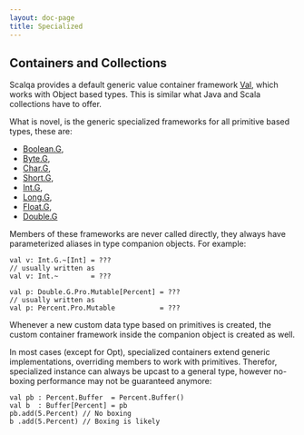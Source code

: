 ```yaml
---
layout: doc-page
title: Specialized
---
```

## Containers and Collections

Scalqa provides a default generic value container framework [Val](../../api/scalqa/Val$.html), which works 
with Object based types. This is similar what Java and Scala collections have to offer.

What is novel, is the generic specialized frameworks for all primitive based types, these are: 

 - [Boolean.G](../../api/scalqa/lang/boolean/G$.html),
 - [Byte.G](../../api/scalqa/lang/byte/G$.html),
 - [Char.G](../../api/scalqa/lang/char/G$.html),
 - [Short.G](../../api/scalqa/lang/short/G$.html),
 - [Int.G](../../api/scalqa/lang/int/G$.html),
 - [Long.G](../../api/scalqa/lang/long/G$.html),
 - [Float.G](../../api/scalqa/lang/float/G$.html),
 - [Double.G](../../api/scalqa/lang/double/G$.html)
   
Members of these frameworks are never called directly, they always have parameterized aliases in type 
companion objects.  For example:     
```   
val v: Int.G.~[Int] = ???
// usually written as 
val v: Int.~        = ???

val p: Double.G.Pro.Mutable[Percent] = ???
// usually written as 
val p: Percent.Pro.Mutable           = ???
```
   
Whenever a new custom data type based on primitives is created, the custom container framework inside the 
companion object is created as well.     
      
In most cases (except for Opt), specialized containers extend generic implementations, 
overriding members to work with primitives. Therefor, specialized instance can always be upcast to
a general type, however no-boxing performance may not be guaranteed anymore:
```
val pb : Percent.Buffer  = Percent.Buffer()
val b  : Buffer[Percent] = pb
pb.add(5.Percent) // No boxing
b .add(5.Percent) // Boxing is likely
```
 